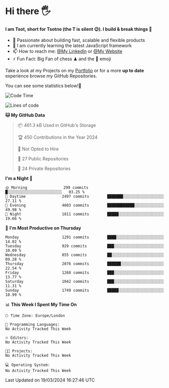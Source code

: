 # Hi there :raised_hand_with_fingers_splayed:
#### I am Tsot, short for Tsotne (the T is silent :wink:). I build & break things :space_invader:
- :telescope: Passionate about building fast, scalable and flexible products
- :seedling: I am currently learning the latest JavaScript framework 
- :mailbox: How to reach me: [@My LinkedIn](https://www.linkedin.com/in/tsotne-gvadzabia/) or [@My Website](https://tsotne.co.uk/contact)
- :zap: Fun Fact: Big Fan of chess ♟ and the 👾 emoji

Take a look at my Projects on my [Portfolio](https://tsotne.co.uk/) or for a more **up to date** experience browse my GitHub Repositories.

You can see some statistics below!:space_invader:
<!--START_SECTION:waka-->
![Code Time](http://img.shields.io/badge/Code%20Time-761%20hrs%202%20mins-blue)

![Lines of code](https://img.shields.io/badge/From%20Hello%20World%20I%27ve%20Written-4.9%20million%20lines%20of%20code-blue)

**🐱 My GitHub Data** 

> 📦 461.3 kB Used in GitHub's Storage 
 > 
> 🏆 450 Contributions in the Year 2024
 > 
> 🚫 Not Opted to Hire
 > 
> 📜 27 Public Repositories 
 > 
> 🔑 24 Private Repositories 
 > 
**I'm a Night 🦉** 

```text
🌞 Morning                299 commits         █░░░░░░░░░░░░░░░░░░░░░░░░   03.25 % 
🌆 Daytime                2497 commits        ███████░░░░░░░░░░░░░░░░░░   27.11 % 
🌃 Evening                4603 commits        ████████████░░░░░░░░░░░░░   49.98 % 
🌙 Night                  1811 commits        █████░░░░░░░░░░░░░░░░░░░░   19.66 % 
```
📅 **I'm Most Productive on Thursday** 

```text
Monday                   1291 commits        ████░░░░░░░░░░░░░░░░░░░░░   14.02 % 
Tuesday                  929 commits         ███░░░░░░░░░░░░░░░░░░░░░░   10.09 % 
Wednesday                855 commits         ██░░░░░░░░░░░░░░░░░░░░░░░   09.28 % 
Thursday                 2076 commits        ██████░░░░░░░░░░░░░░░░░░░   22.54 % 
Friday                   1268 commits        ███░░░░░░░░░░░░░░░░░░░░░░   13.77 % 
Saturday                 1042 commits        ███░░░░░░░░░░░░░░░░░░░░░░   11.31 % 
Sunday                   1749 commits        █████░░░░░░░░░░░░░░░░░░░░   18.99 % 
```


📊 **This Week I Spent My Time On** 

```text
🕑︎ Time Zone: Europe/London

💬 Programming Languages: 
No Activity Tracked This Week

🔥 Editors: 
No Activity Tracked This Week

🐱‍💻 Projects: 
No Activity Tracked This Week

💻 Operating System: 
No Activity Tracked This Week
```


 Last Updated on 19/03/2024 16:27:46 UTC
<!--END_SECTION:waka-->
